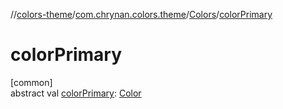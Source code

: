 //[colors-theme](../../../index.md)/[com.chrynan.colors.theme](../index.md)/[Colors](index.md)/[colorPrimary](color-primary.md)

# colorPrimary

[common]\
abstract val [colorPrimary](color-primary.md): [Color](../../../../colors-core/colors-core/com.chrynan.colors/-color/index.md)
